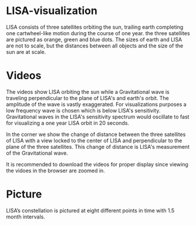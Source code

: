 # LISA-visualization

LISA consists of three satellites orbiting the sun, trailing earth completing one cartwheel-like motion during the course of one year. the three satellites are pictured as orange, green and blue dots. The sizes of earth and LISA are not to scale, but the
distances between all objects and the size of the sun are at scale.

# Videos
The videos show LISA orbiting the sun while a Gravitational wave is traveling perpendicular to the plane of LISA's and earth's orbit. The amplitude of the wave is vastly exaggerated. For visualizations purposes a low frequency wave is chosen which is below LISA's sensitivity. Gravitational waves in the LISA's sensitivity spectrum would oscillate to fast for visualizing a one year LISA orbit in 20 seconds.

In the corner we show the change of distance between the three satellites of LISA with a view locked to the center of LISA and perpendicular to the plane of the three satellites. This change of distance is LISA's measurement of the Gravitational wave.

It is recommended to download the videos for proper display since viewing the vidoes in the browser are zoomed in.

# Picture
LISA’s constellation is pictured at eight different points in time with 1.5 month intervals.
